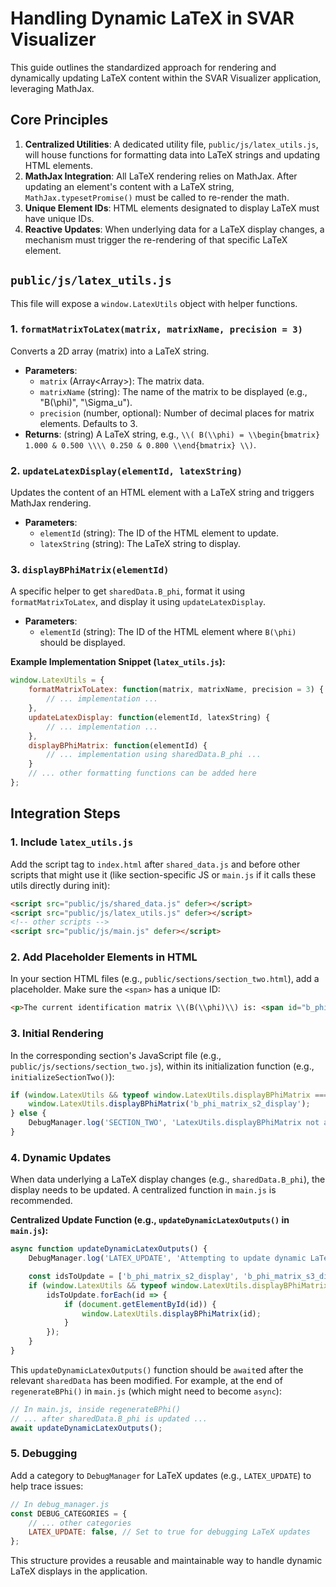 # Handling Dynamic LaTeX in SVAR Visualizer

This guide outlines the standardized approach for rendering and dynamically updating LaTeX content within the SVAR Visualizer application, leveraging MathJax.

## Core Principles

1.  **Centralized Utilities**: A dedicated utility file, `public/js/latex_utils.js`, will house functions for formatting data into LaTeX strings and updating HTML elements.
2.  **MathJax Integration**: All LaTeX rendering relies on MathJax. After updating an element's content with a LaTeX string, `MathJax.typesetPromise()` must be called to re-render the math.
3.  **Unique Element IDs**: HTML elements designated to display LaTeX must have unique IDs.
4.  **Reactive Updates**: When underlying data for a LaTeX display changes, a mechanism must trigger the re-rendering of that specific LaTeX element.

## `public/js/latex_utils.js`

This file will expose a `window.LatexUtils` object with helper functions.

### 1. `formatMatrixToLatex(matrix, matrixName, precision = 3)`

Converts a 2D array (matrix) into a LaTeX string.

*   **Parameters**:
    *   `matrix` (Array<Array<number>>): The matrix data.
    *   `matrixName` (string): The name of the matrix to be displayed (e.g., "B(\\phi)", "\\Sigma_u").
    *   `precision` (number, optional): Number of decimal places for matrix elements. Defaults to 3.
*   **Returns**: (string) A LaTeX string, e.g., `\\( B(\\phi) = \\begin{bmatrix} 1.000 & 0.500 \\\\ 0.250 & 0.800 \\end{bmatrix} \\)`.

### 2. `updateLatexDisplay(elementId, latexString)`

Updates the content of an HTML element with a LaTeX string and triggers MathJax rendering.

*   **Parameters**:
    *   `elementId` (string): The ID of the HTML element to update.
    *   `latexString` (string): The LaTeX string to display.

### 3. `displayBPhiMatrix(elementId)`

A specific helper to get `sharedData.B_phi`, format it using `formatMatrixToLatex`, and display it using `updateLatexDisplay`.

*   **Parameters**:
    *   `elementId` (string): The ID of the HTML element where `B(\phi)` should be displayed.

**Example Implementation Snippet (`latex_utils.js`):**
```javascript
window.LatexUtils = {
    formatMatrixToLatex: function(matrix, matrixName, precision = 3) {
        // ... implementation ...
    },
    updateLatexDisplay: function(elementId, latexString) {
        // ... implementation ...
    },
    displayBPhiMatrix: function(elementId) {
        // ... implementation using sharedData.B_phi ...
    }
    // ... other formatting functions can be added here
};
```

## Integration Steps

### 1. Include `latex_utils.js`
Add the script tag to `index.html` after `shared_data.js` and before other scripts that might use it (like section-specific JS or `main.js` if it calls these utils directly during init):
```html
<script src="public/js/shared_data.js" defer></script>
<script src="public/js/latex_utils.js" defer></script>
<!-- other scripts -->
<script src="public/js/main.js" defer></script>
```

### 2. Add Placeholder Elements in HTML
In your section HTML files (e.g., `public/sections/section_two.html`), add a placeholder. Make sure the `<span>` has a unique ID:
```html
<p>The current identification matrix \\(B(\\phi)\\) is: <span id="b_phi_matrix_s2_display"></span></p>
```

### 3. Initial Rendering
In the corresponding section's JavaScript file (e.g., `public/js/sections/section_two.js`), within its initialization function (e.g., `initializeSectionTwo()`):
```javascript
if (window.LatexUtils && typeof window.LatexUtils.displayBPhiMatrix === 'function') {
    window.LatexUtils.displayBPhiMatrix('b_phi_matrix_s2_display');
} else {
    DebugManager.log('SECTION_TWO', 'LatexUtils.displayBPhiMatrix not available for initial display.');
}
```

### 4. Dynamic Updates

When data underlying a LaTeX display changes (e.g., `sharedData.B_phi`), the display needs to be updated. A centralized function in `main.js` is recommended.

**Centralized Update Function (e.g., `updateDynamicLatexOutputs()` in `main.js`):**
```javascript
async function updateDynamicLatexOutputs() {
    DebugManager.log('LATEX_UPDATE', 'Attempting to update dynamic LaTeX outputs.');

    const idsToUpdate = ['b_phi_matrix_s2_display', 'b_phi_matrix_s3_display', 'b_phi_matrix_s4_display'];
    if (window.LatexUtils && typeof window.LatexUtils.displayBPhiMatrix === 'function') {
        idsToUpdate.forEach(id => {
            if (document.getElementById(id)) {
                window.LatexUtils.displayBPhiMatrix(id);
            }
        });
    }
}
```
This `updateDynamicLatexOutputs()` function should be `await`ed after the relevant `sharedData` has been modified. For example, at the end of `regenerateBPhi()` in `main.js` (which might need to become `async`):
```javascript
// In main.js, inside regenerateBPhi()
// ... after sharedData.B_phi is updated ...
await updateDynamicLatexOutputs();
```

### 5. Debugging
Add a category to `DebugManager` for LaTeX updates (e.g., `LATEX_UPDATE`) to help trace issues:
```javascript
// In debug_manager.js
const DEBUG_CATEGORIES = {
    // ... other categories
    LATEX_UPDATE: false, // Set to true for debugging LaTeX updates
};
```

This structure provides a reusable and maintainable way to handle dynamic LaTeX displays in the application.
